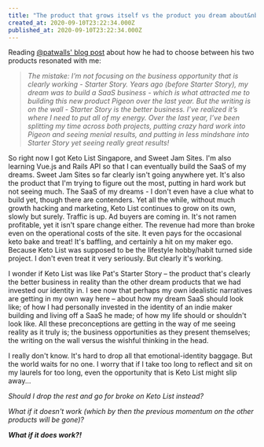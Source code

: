 ```yaml
---
title: "The product that grows itself vs the product you dream about&nbsp;"
created_at: 2020-09-10T23:22:34.000Z
published_at: 2020-09-10T23:22:34.000Z
---
```

Reading [@patwalls' blog post](https://patwalls.com/may-2020-think-week) about how he had to choose between his two products resonated with me:

> _The mistake: I’m not focusing on the business opportunity that is clearly working - Starter Story. Years ago (before Starter Story), my dream was to build a SaaS business - which is what attracted me to building this new product Pigeon over the last year. But the writing is on the wall - Starter Story is the better business. I’ve realized it’s where I need to put all of my energy. Over the last year, I’ve been splitting my time across both projects, putting crazy hard work into Pigeon and seeing menial results, and putting in less mindshare into Starter Story yet seeing really great results!_

So right now I got Keto List Singapore, and Sweet Jam Sites. I'm also learning Vue.js and Rails API so that I can eventually build the SaaS of my dreams. Sweet Jam Sites so far clearly isn't going anywhere yet. It's also the product that I'm trying to figure out the most, putting in hard work but not seeing much. The SaaS of my dreams - I don't even have a clue what to build yet, though there are contenders. Yet all the while, without much growth hacking and marketing, Keto List continues to grow on its own, slowly but surely. Traffic is up. Ad buyers are coming in. It's not ramen profitable, yet it isn't spare change either. The revenue had more than broke even on the operational costs of the site. It even pays for the occasional keto bake and treat! It's baffling, and certainly a hit on my maker ego. Because Keto List was supposed to be the lifestyle hobby/habit turned side project. I don't even treat it very seriously. But clearly it's working.

I wonder if Keto List was like Pat's Starter Story – the product that's clearly the better business in reality than the other dream products that we had invested our identity in. I see now that perhaps my own idealistic narratives are getting in my own way here – about how my dream SaaS should look like; of how I had personally invested in the identity of an indie maker building and living off a SaaS he made; of how my life should or shouldn't look like. All these preconceptions are getting in the way of me seeing reality as it truly is; the business opportunities as they present themselves; the writing on the wall versus the wishful thinking in the head.

I really don't know. It's hard to drop all that emotional-identity baggage. But the world waits for no one. I worry that if I take too long to reflect and sit on my laurels for too long, even the opportunity that is Keto List might slip away...

_Should I drop the rest and go for broke on Keto List instead?_

_What if it doesn't work (which by then the previous momentum on the other products will be gone)?_

**_What if it does work?!_**
